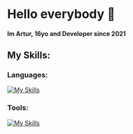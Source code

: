 # Hello everybody 👋
<h4>Im Artur, 16yo and Developer since 2021</h4>

## My Skills:

### Languages:
[![My Skills](https://skillicons.dev/icons?i=html,css,js,java,py,mysql&perline=3)](https://skillicons.dev)

### Tools:
[![My Skills](https://skillicons.dev/icons?i=eclipse,idea,pycharm,vscode,visualstudio&perline=5)](https://skillicons.dev)

